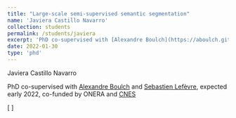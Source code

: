 ```yaml
---
title: "Large-scale semi-supervised semantic segmentation"
name: 'Javiera Castillo Navarro'
collection: students
permalink: /students/javiera
excerpt: 'PhD co-supervised with [Alexandre Boulch](https://aboulch.github.io/) and [Sebastien Lefèvre](http://people.irisa.fr/Sebastien.Lefevre/) expected early 2022, co-funded by ONERA and [CNES](https://cnes.fr/en/web/CNES-en/7430-research-grants.php)'
date: 2022-01-30
type: 'phd'
---
```


Javiera Castillo Navarro

PhD co-supervised with [Alexandre Boulch](https://aboulch.github.io/) and [Sebastien Lefèvre](http://people.irisa.fr/Sebastien.Lefevre/), expected early 2022, co-funded by ONERA and [CNES](https://cnes.fr/en/web/CNES-en/7430-research-grants.php)

\[  \]


